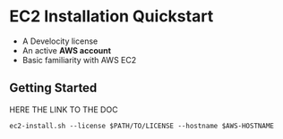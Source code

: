 # EC2 Installation Quickstart

* A Develocity license
* An active **AWS account**
* Basic familiarity with AWS EC2

## Getting Started

HERE THE LINK TO THE DOC

```shell
ec2-install.sh --license $PATH/TO/LICENSE --hostname $AWS-HOSTNAME
```
